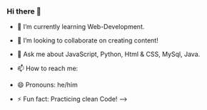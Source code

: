### Hi there 👋


- 🌱 I’m currently learning  Web-Development.
- 👯 I’m looking to collaborate on creating content!
- 💬 Ask me about JavaScript, Python, Html & CSS, MySql, Java.
- 📫 How to reach me: 
    
- 😄 Pronouns: he/him
- ⚡ Fun fact: Practicing clean Code!
-->
